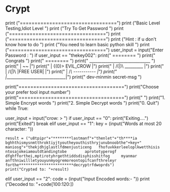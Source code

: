 # Crypt
print ("=================================")
print ("Basic Level Testing,Idiot Level  ")
print ("Try To Get Password              ")
print ("=================================")
print ("=================================")
print ("Hint : if u don't know how to do ")
print ("You need to learn basic python skill      ")
print ("=================================")
user_input = input("Enter Password : ")
if user_input == "thekey002":
 print("          ========               ")
 print("          Congrats               ")
 print("          ========               ")
 print("  ______________________________ ")
 print(" |     ~~                       |")
 print(" |    {(0)>    EVIL_CROW        |")
 print(" |    /(|)\       _________     |")
 print(" |   /_(|)_\	 |FREE USER|    |")
 print(" |     /_\	 -----------    |")
 print(" |______________________________|")
 print("      dev-minmin      secret-msg ")

 print("====================================")
 print("Choose your prefer tool input number")
 print("====================================")
 print("                                    ")
 print("1. Simple Encrypt words                    ")
 print("2. Simple Decrypt words                    ")
 print("0. Quit")
 while True:
 
  user_input = input("crow: > ")
  if user_input == "0":
    print("Exiting....")
    print("Exited")
    break
  elif user_input == "1":
    key  = (input("Words at most 20 character: "))

    result = ("u8tpipr"+"********lastmanf"+"thenlet"+"th****ia         bghhthismysnmtthroktiyjtyoutheyouthisthryjunubnoobthe"+key+"                    maniosg"+"thekjdhjglastlfdmenjusticeng   fhofuvkkerleeloplkwetthisis ntosajokeiamoutdtandingtobe        aprototyperogf   dfghfforthei,mptirotyhrgethtiddsdisyhisshitfog     myanmar        anfthniwillletyouyunmyogremoreontopifcanfthreleyr   forthe************************decryptrfdwoprds")    
    print("Crypted to: "+result)
  elif user_input == "2":
    code = (input("Input Encoded words:- ")) 
    print ("Decoded to: "+code[100:120:])    

